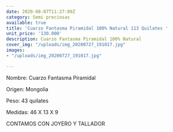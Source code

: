 ```yaml
---
date: 2020-08-07T11:27:09Z
category: Semi preciosas
available: true
title: 'Cuarzo Fantasma Piramidal 100% Natural 113 Quilates '
unit_price: '130.000'
description: Cuarzo Fantasma Piramidal 100% Natural
cover_img: "/uploads/img_20200727_191017.jpg"
images:
- "/uploads/img_20200727_191017.jpg"

---
```

Nombre: Cuarzo Fantasma Piramidal

Origen: Mongolia

Peso: 43 quilates

Medidas: 46 X 13 X 9

CONTAMOS CON JOYERO Y TALLADOR